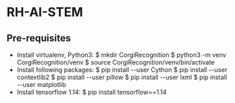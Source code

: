 # RH-AI-STEM

## Pre-requisites

- Install virtualenv, Python3:
	$ mkdir CorgiRecognition
	$ python3 -m venv CorgiRecognition/venv
	$ source CorgiRecognition/venv/bin/activate
- Install following packages:
	$ pip install --user Cython
	$ pip install --user contextlib2
	$ pip install --user pillow
	$ pip install --user lxml
	$ pip install --user matplotlib
- Install tensorflow 1.14:
	$ pip install tensorflow==1.14
